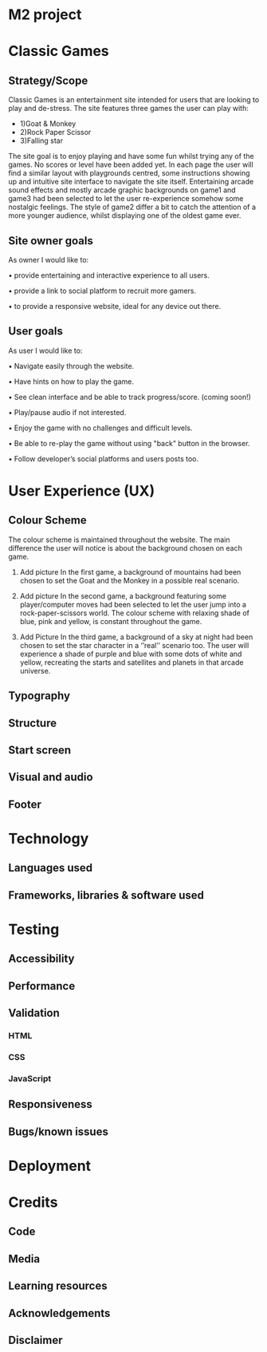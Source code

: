 #   M2 project
# Classic Games

##  Strategy/Scope
Classic Games is an entertainment site intended for users that are looking to play and de-stress. The site features three games the user can play with:
- 1)Goat & Monkey
- 2)Rock Paper Scissor 
- 3)Falling star

The site goal is to enjoy playing and have some fun whilst trying any of the games. No scores or level have been added yet.
In each page the user will find a similar layout with playgrounds centred, some instructions showing up and intuitive site interface to navigate the site itself.
Entertaining arcade sound effects and mostly arcade graphic backgrounds on game1 and game3 had been selected to let the user re-experience somehow some nostalgic feelings. 
The style of game2 differ a bit to catch the attention of a more younger audience, whilst displaying one of the oldest game ever. 



## Site owner goals

As owner I would like to:

  •	provide entertaining and interactive experience to all users.

  •	provide a link to social platform to recruit more gamers.

  •	to provide a responsive website, ideal for any device out there.


##  User goals

As user I would like to:

•	Navigate easily through the website.

•   Have hints on how to play the game.

•	See clean interface and be able to track progress/score. (coming soon!)

•	Play/pause audio if not interested.

•	Enjoy the game with no challenges and difficult levels.

•	Be able to re-play the game without using "back" button in the browser.

•	Follow developer’s social platforms and users posts too. 


#   User Experience (UX)

##  Colour Scheme
The colour scheme is maintained throughout the website. The main difference the user will notice is about the background chosen on each game.
1)	Add picture
In the first game, a background of mountains had been chosen to set the Goat and the Monkey in a possible real scenario.

2)	Add picture
In the second game, a background featuring some player/computer moves had been selected to let the user jump into a rock-paper-scissors world. The colour scheme with relaxing shade of blue, pink and yellow, is constant throughout the game.
3)	Add Picture
In the third game, a background of a sky at night had been chosen to set the star character in a ‘’real’’ scenario too. The user will experience a shade of purple and blue with some dots of white and yellow, recreating the starts and satellites and planets in that arcade universe.

##  Typography

##  Structure

## Start screen

## Visual and audio

## Footer



#   Technology
    
##  Languages used

##  Frameworks, libraries & software used



#    Testing

##   Accessibility


##   Performance


## Validation

### HTML

### CSS

### JavaScript 

## Responsiveness

##   Bugs/known issues

#   Deployment

#   Credits
##  Code
##  Media
## Learning resources
##  Acknowledgements
## Disclaimer